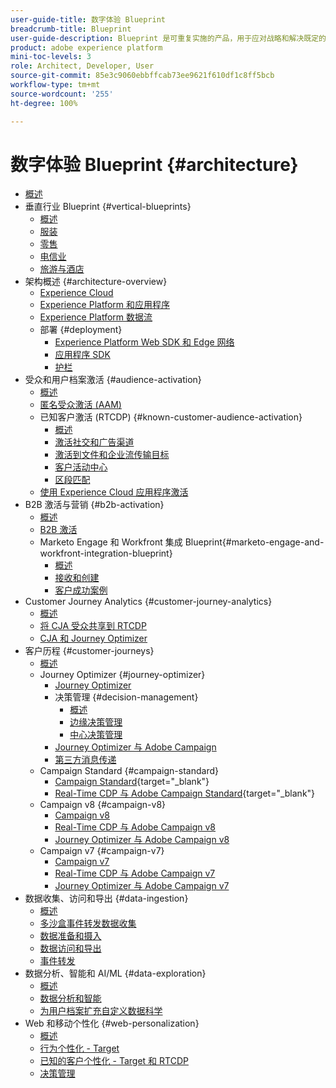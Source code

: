 ```yaml
---
user-guide-title: 数字体验 Blueprint
breadcrumb-title: Blueprint
user-guide-description: Blueprint 是可重复实施的产品，用于应对战略和解决既定的业务问题，并包含架构图、技术注意事项和相关文档链接。
product: adobe experience platform
mini-toc-levels: 3
role: Architect, Developer, User
source-git-commit: 85e3c9060ebbffcab73ee9621f610df1c8ff5bcb
workflow-type: tm+mt
source-wordcount: '255'
ht-degree: 100%

---
```



# 数字体验 Blueprint {#architecture}

+ [概述](/help/blueprints/overview.md)
+ 垂直行业 Blueprint {#vertical-blueprints}
   + [概述](/help/blueprints/vertical-blueprints/overview.md)
   + [服装](/help/blueprints/vertical-blueprints/apparel.md)
   + [零售](/help/blueprints/vertical-blueprints/retail.md)
   + [电信业](/help/blueprints/vertical-blueprints/telecommunications.md)
   + [旅游与酒店](/help/blueprints/vertical-blueprints/travel-hospitality.md)
+ 架构概述 {#architecture-overview}
   + [Experience Cloud](/help/blueprints/experience-platform/experience-cloud.md)
   + [Experience Platform 和应用程序](/help/blueprints/experience-platform/platform-applications.md)
   + [Experience Platform 数据流](/help/blueprints/experience-platform/platform-data-flow.md)
   + 部署 {#deployment}
      + [Experience Platform Web SDK 和 Edge 网络](/help/blueprints/experience-platform/deployment/websdk.md)
      + [应用程序 SDK](/help/blueprints/experience-platform/deployment/appsdk.md)
      + [护栏](/help/blueprints/experience-platform/deployment/guardrails.md)
+ 受众和用户档案激活 {#audience-activation}
   + [概述](/help/blueprints/audience-activation/overview.md)
   + [匿名受众激活 (AAM)](/help/blueprints/audience-activation/anonymous.md)
   + 已知客户激活 (RTCDP) {#known-customer-audience-activation}
      + [概述](/help/blueprints/audience-activation/known.md)
      + [激活社交和广告渠道](/help/blueprints/audience-activation/advertising-activation.md)
      + [激活到文件和企业流传输目标](/help/blueprints/audience-activation/enterprise-destinations.md)
      + [客户活动中心](/help/blueprints/audience-activation/customer-activity.md)
      + [区段匹配](/help/blueprints/audience-activation/segment-match.md)
   + [使用 Experience Cloud 应用程序激活](/help/blueprints/audience-activation/platform-and-applications.md)
+ B2B 激活与营销 {#b2b-activation}
   + [概述](/help/blueprints/b2b/overview.md)
   + [B2B 激活](/help/blueprints/b2b/b2bactivation.md)
   + Marketo Engage 和 Workfront 集成 Blueprint{#marketo-engage-and-workfront-integration-blueprint}
      + [概述](/help/blueprints/b2b/marketo-engage-and-workfront-integration-blueprint/overview.md)
      + [接收和创建](/help/blueprints/b2b/marketo-engage-and-workfront-integration-blueprint/intake-and-create.md)
      + [客户成功案例](/help/blueprints/b2b/marketo-engage-and-workfront-integration-blueprint/customer-success-stories.md)
+ Customer Journey Analytics {#customer-journey-analytics}
   + [概述](/help/blueprints/customer-journey-analytics/overview.md)
   + [将 CJA 受众共享到 RTCDP](/help/blueprints/customer-journey-analytics/cja-rtcdp.md)
   + [CJA 和 Journey Optimizer](/help/blueprints/customer-journey-analytics/cja-ajo.md)
+ 客户历程 {#customer-journeys}
   + [概述](/help/blueprints/customer-journeys/overview.md)
   + Journey Optimizer {#journey-optimizer}
      + [Journey Optimizer](/help/blueprints/customer-journeys/journey-optimizer.md)
      + 决策管理 {#decision-management}
         + [概述](/help/blueprints/customer-journeys/decision_management/decision-management-overview.md)
         + [边缘决策管理](/help/blueprints/customer-journeys/decision_management/decision-management-edge.md)
         + [中心决策管理](/help/blueprints/customer-journeys/decision_management/decision-management-hub.md)
      + [Journey Optimizer 与 Adobe Campaign  ](/help/blueprints/customer-journeys/ajo-and-campaign.md)
      + [第三方消息传递](/help/blueprints/customer-journeys/3rd-party-messaging.md)
   + Campaign Standard {#campaign-standard}
      + [Campaign Standard](https://experienceleague.adobe.com/docs/campaign-standard.html?lang=zh-Hans){target="_blank"}
      + [Real-Time CDP 与 Adobe Campaign Standard](https://experienceleague.adobe.com/docs/campaign-standard/using/integrating-with-adobe-cloud/adobe-experience-platform/aep-sources-destinations/get-started-sources-destinations.html?lang=zh-Hans){target="_blank"}
   + Campaign v8 {#campaign-v8}
      + [Campaign v8](/help/blueprints/customer-journeys/campaign-v8.md)
      + [Real-Time CDP 与 Adobe Campaign v8](/help/blueprints/customer-journeys/rtcdp-and-campaign-v8.md)
      + [Journey Optimizer 与 Adobe Campaign v8](/help/blueprints/customer-journeys/ajo-and-campaign-v8.md)
   + Campaign v7 {#campaign-v7}
      + [Campaign v7](/help/blueprints/customer-journeys/campaign-v7.md)
      + [Real-Time CDP 与 Adobe Campaign v7](/help/blueprints/customer-journeys/rtcdp-and-campaign.md)
      + [Journey Optimizer 与 Adobe Campaign v7](/help/blueprints/customer-journeys/ajo-and-campaign-v7.md)
+ 数据收集、访问和导出 {#data-ingestion}
   + [概述](/help/blueprints/data-ingestion/overview.md)
   + [多沙盒事件转发数据收集](/help/blueprints/data-ingestion/multi-sandbox-event-forwarding.md)
   + [数据准备和摄入](/help/blueprints/data-ingestion/ingestion.md)
   + [数据访问和导出](/help/blueprints/data-ingestion/egress.md)
   + [事件转发](/help/blueprints/data-ingestion/server-side-collection.md)
+ 数据分析、智能和 AI/ML {#data-exploration}
   + [概述](/help/blueprints/data-insights/overview.md)
   + [数据分析和智能](/help/blueprints/data-insights/analysis.md)
   + [为用户档案扩充自定义数据科学](/help/blueprints/data-insights/data-science.md)
+ Web 和移动个性化 {#web-personalization}
   + [概述](/help/blueprints/web-personalization/overview.md)
   + [行为个性化 - Target](/help/blueprints/web-personalization/behavioral.md)
   + [已知的客户个性化 - Target 和 RTCDP](/help/blueprints/web-personalization/known-personalization.md)
   + [决策管理](/help/blueprints/web-personalization/decision-management-edge.md)